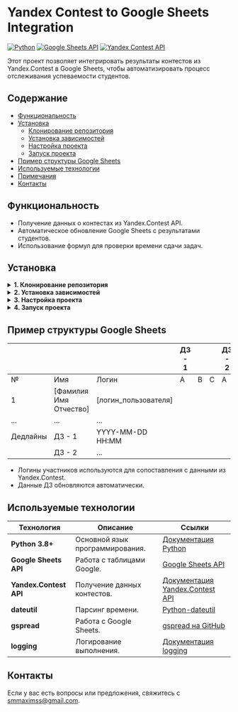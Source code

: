 # Yandex Contest to Google Sheets Integration

[![Python](https://img.shields.io/badge/Python-3.8%2B-blue)](https://www.python.org/)
[![Google Sheets API](https://img.shields.io/badge/API-Google%20Sheets-green)](https://developers.google.com/sheets/api)
[![Yandex Contest API](https://img.shields.io/badge/API-Yandex%20Contest-orange)](https://api.contest.yandex.net/api/public/swagger-ui.html)

Этот проект позволяет интегрировать результаты контестов из Yandex.Contest в Google Sheets, чтобы автоматизировать процесс отслеживания успеваемости студентов.

## Содержание
- [Функциональность](#функциональность)
- [Установка](#установка)
  - [Клонирование репозитория](#клонирование-репозитория)
  - [Установка зависимостей](#установка-зависимостей)
  - [Настройка проекта](#настройка-проекта)
  - [Запуск проекта](#запуск-проекта)
- [Пример структуры Google Sheets](#пример-структуры-google-sheets)
- [Используемые технологии](#используемые-технологии)
- [Примечания](#примечания)
- [Контакты](#контакты)

## Функциональность

- Получение данных о контестах из Yandex.Contest API.
- Автоматическое обновление Google Sheets с результатами студентов.
- Использование формул для проверки времени сдачи задач.

## Установка

<details>
<summary><b>1. Клонирование репозитория</b></summary>

```bash
git clone https://github.com/Dimodic/yandex-contest-to-sheets
cd yandex-contest-to-sheets
```

</details>

<details>
<summary><b>2. Установка зависимостей</b></summary>
Создайте виртуальное окружение и установите необходимые библиотеки с помощью `run.py`:

```bash
python run.py install
```

</details>

<details>
<summary><b>3. Настройка проекта</b></summary>

#### 3.1. Google Sheets API
1. Перейдите в [Google Cloud Console](https://console.cloud.google.com/).
2. Создайте новый проект или выберите существующий.
3. Включите **Google Sheets API**:
   - Перейдите в раздел **APIs & Services** → **Library**.
   - Найдите **Google Sheets API** и нажмите **Enable**.
4. Создайте учетные данные для сервисного аккаунта:
   - Перейдите в раздел **APIs & Services** → **Credentials**.
   - Нажмите **Create Credentials** → **Service Account**.
   - Заполните форму и нажмите **Create**.
5. Создайте JSON-ключ для сервисного аккаунта:
   - Перейдите в раздел **Keys** учетной записи сервисного аккаунта.
   - Нажмите **Add Key** → **Create New Key** и выберите **JSON**.
   - Сохраните файл `service_account.json` в корневую папку проекта.
6. Поделитесь таблицей Google Sheets с сервисным аккаунтом:
   - Откройте таблицу в Google Sheets.
   - Нажмите **Share** (Поделиться).
   - Введите email-адрес сервисного аккаунта и предоставьте права редактора.

#### 3.2. Yandex.Contest API
1. Создайте приложение в [Яндекс ID](https://oauth.yandex.ru/).
2. Выберите права доступа для приложения:
   - `contest:submit` для отправки решений.
   - `contest:manage` для управления контестами и участниками.
3. Получите `client_id` созданного приложения.
4. Получите отладочный токен, следуя инструкциям [Получение OAuth-токена](https://yandex.ru/dev/id/doc/ru/access).
5. Запишите токен в .env (пример: YANDEX_OAUTH_TOKEN=...).

#### 3.3. Настройка таблицы Google Sheets
1. Создайте Google Spreadsheet и укажите его ID в `SPREADSHEET_ID`.
2. Убедитесь, что сервисный аккаунт имеет доступ к таблице.

#### 3.4. Настройка идентификаторов контестов
Добавьте все идентификаторы контестов, которые вы хотите отслеживать, в файл `.env` в следующем формате:

```env
CONTEST_IDS=<id_контеста_1>,<id_контеста_2>,...
```

</details>

<details>
<summary><b>4. Запуск проекта</b></summary>
Для запуска проекта используйте команду:

```bash
python run.py run
```

</details>

## Пример структуры Google Sheets


|             |                        |                        |  ДЗ - 1  |        |        |  ДЗ - 2  |        |        | ... |
| ----------- | ---------------------- | ---------------------- | -------- | ------ | ------ | -------- | ------ | ------ | --- |
|      №      |          Имя           |         Логин          |     A    |    B   |    C   |    A     |    B   |    C   | ... |
|      1      | [Фамилия Имя Отчество] |  [логин_пользователя]  |          |        |        |          |        |        | ... |
|     ...     |          ...           |          ...           |          |        |        |          |        |        | ... |
|   Дедлайны  |         ДЗ - 1         |    YYYY-MM-DD HH:MM    |          |        |        |          |        |        | ... |
|             |         ДЗ - 2         |          ...           |          |        |        |          |        |        | ... |

- Логины участников используются для сопоставления с данными из Yandex.Contest.
- Данные ДЗ обновляются автоматически.

## Используемые технологии

| Технология             | Описание                                | Ссылки                                                                                       |
|------------------------|-----------------------------------------|----------------------------------------------------------------------------------------------|
| **Python 3.8+**        | Основной язык программирования.         | [Документация Python](https://www.python.org/doc/)                                           |
| **Google Sheets API**  | Работа с таблицами Google.              | [Google Sheets API](https://developers.google.com/sheets/api)                                |
| **Yandex.Contest API** | Получение данных контестов.             | [Документация Yandex.Contest API](https://api.contest.yandex.net/api/public/swagger-ui.html) |
| **dateutil**           | Парсинг времени.                        | [Python-dateutil](https://dateutil.readthedocs.io/)                                          |
| **gspread**            | Работа с Google Sheets.                 | [gspread на GitHub](https://github.com/burnash/gspread)                                      |
| **logging**            | Логирование выполнения.                 | [Документация logging](https://docs.python.org/3/library/logging.html)                       |

## Контакты

Если у вас есть вопросы или предложения, свяжитесь с [smmaximss@gmail.com](mailto:smmaximss@gmail.com).


